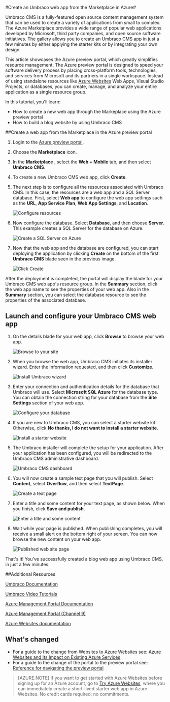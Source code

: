 <!-- deleted in Global -->

<properties 
	pageTitle="Create an Umbraco web app from the Marketplace in Azure" 
	description="Create an Umbraco content management system and deploy to Azure Websites." 
	tags="azure-portal"
	services="app-service\web" 
	documentationCenter="" 
	authors="tfitzmac" 
	manager="wpickett" 
	editor="mollybos"/>

<tags
	ms.service="app-service-web"
	ms.date="08/03/2015"
	wacn.date=""/>

#Create an Umbraco web app from the Marketplace in Azure#

Umbraco CMS is a fully-featured open source content management system that can be used to create a variety of applications from small to complex. The Azure Marketplace provides a wide range of popular web applications developed by Microsoft, third party companies, and open source software initiatives. The gallery allows you to create an Umbraco CMS app in just a few minutes by either applying the starter kits or by integrating your own design. 

This article showcases the Azure preview portal, which greatly simplifies resource management. The Azure preview portal is designed to speed your software delivery process by placing cross-platform tools, technologies, and services from Microsoft and its partners in a single workspace. Instead of using standalone resources like [Azure Websites](/documentation/services/web-sites/) Web Apps, Visual Studio Projects, or databases, you can create, manage, and analyze your entire application as a single resource group. 

In this tutorial, you'll learn:

- How to create a new web app through the Markeplace using the Azure preview portal
- How to build a blog website by using Umbraco CMS 

##Create a web app from the Marketplace in the Azure preview portal

1. Login to the [Azure preview portal](https://manage.windowsazure.cn/).

2. Choose the **Marketplace** icon.
	
3. In the **Marketplace** , select the **Web + Mobile** tab, and then select **Umbraco CMS**.
	
4. To create a new Umbraco CMS web app, click **Create**.
	
5. The next step is to configure all the resources associated with Umbraco CMS. In this case, the resources are a web app and a SQL Server database. First, select **Web app** to configure the web app settings such as the **URL**, **App Service Plan**, **Web App Settings**, and **Location**. 
	
	![Configure resources][04AppSettings]
	
6. Now configure the database. Select **Database**, and then choose **Server**. This example creates a SQL Server for the database on Azure.
	
	![Create a SQL Server on Azure][05NewServer]
	
7. Now that the web app and the database are configured, you can start deploying the application by clicking **Create** on the bottom of the first **Umbraco CMS** blade seen in the previous image.
	
	![Click Create][06UmbracoCMSGroup]
	
After the deployment is completed, the portal will display the blade for your Umbraco CMS web app's resource group. In the **Summary** section, click the web app name to see the properties of your web app. Also in the **Summary** section, you can select the database resource to see the properties of the associated database.

## Launch and configure your Umbraco CMS web app ##

1. On the details blade for your web app, click **Browse** to browse your web app.
	
	![Browse to your site][08UmbracoCMSGroupRunning]
	
2. When you browse the web app, Umbraco CMS initiates its installer wizard. Enter the information requested, and then click **Customize**.
	
	![Install Umbraco wizard][09InstallUmbraco7]
	
3. Enter your connection and authentication details for the database that Umbraco will use. Select **Microsoft SQL Azure** for the database type.  You can obtain the connection string for your database from the **Site Settings** section of your web app.
	
	![Configure your database][10ConfigureYourDatabase] 
	
4. If you are new to Umbraco CMS, you can select a starter website kit. Otherwise, click **No thanks, I do not want to install a starter website**.
	
	![Install a starter website][11InstallAStarterWebsite]
	
5. The Umbraco installer will complete the setup for your application. After your application has been configured, you will be redirected to the Umbraco CMS administrative dashboard.
	
	![Umbraco CMS dashboard][14FriendlyCMS]
	
6. You will now create a sample text page that you will publish. Select **Content**, select **Overflow**, and then select **TextPage**.
	
	![Create a text page][15CreateItemUnderOverflow]
	
7. Enter a title and some content for your text page, as shown below. When you finish, click **Save and publish**.
	
	![Enter a title and some content][16EnterAName]
	
8. Wait while your page is published. When publishing completes, you will receive a small alert on the bottom right of your screen. You can now browse the new content on your web app. 
	
	![Published web site page][17MyPage]
	

That's it! You've successfully created a blog web app using Umbraco CMS, in just a few minutes. 

##Additional Resources

[Umbraco Documentation](http://our.umbraco.org/documentation)

[Umbraco Video Tutorials](https://umbraco.com/help-and-support/video-tutorials.aspx)

[Azure Management Portal Documentation](/documentation/articles/preview-portal)

[Azure Management Portal (Channel 9)](http://channel9.msdn.com/Blogs/Windows-Azure/Azure-Preview-portal) 

[Azure Websites documentation](/documentation/services/websites/)

## What's changed
* For a guide to the change from Websites to Azure Websites see: [Azure Websites and Its Impact on Existing Azure Services](/documentation/services/web-sites/)
* For a guide to the change of the portal to the preview portal see: [Reference for navigating the preview portal](https://manage.windowsazure.cn/)

>[AZURE.NOTE] If you want to get started with Azure Websites before signing up for an Azure account, go to [Try Azure Websites](https://tryappservice.azure.com/), where you can immediately create a short-lived starter web app in Azure Websites. No credit cards required; no commitments.


<!-- IMAGES -->
[01Startboard]: ./media/web-sites-gallery-umbraco/01Startboard.PNG
[02WebGallery]: ./media/web-sites-gallery-umbraco/02WebGallery.PNG
[03UmbracoCMS]: ./media/web-sites-gallery-umbraco/03UmbracoCMS.PNG
[04AppSettings]: ./media/web-sites-gallery-umbraco/04AppSettings.PNG
[05NewServer]: ./media/web-sites-gallery-umbraco/05NewServer.PNG
[06UmbracoCMSGroup]: ./media/web-sites-gallery-umbraco/06UmbracoCMSGroup.PNG
[07UmbracoCMSGroupBlade]: ./media/web-sites-gallery-umbraco/07UmbracoCMSGroupBlade.PNG
[08UmbracoCMSGroupRunning]: ./media/web-sites-gallery-umbraco/08UmbracoCMSGroupRunning.PNG
[09InstallUmbraco7]: ./media/web-sites-gallery-umbraco/09InstallUmbraco7.png
[10ConfigureYourDatabase]: ./media/web-sites-gallery-umbraco/10ConfigureYourDatabase.png
[11InstallAStarterWebsite]: ./media/web-sites-gallery-umbraco/11InstallAStarterWebsite.png
[12ConfigureYourDatabase]: ./media/web-sites-gallery-umbraco/12ConfigureYourDatabase.png
[14FriendlyCMS]: ./media/web-sites-gallery-umbraco/14FriendlyCMS.PNG
[15CreateItemUnderOverflow]: ./media/web-sites-gallery-umbraco/15CreateItemUnderOverflow.PNG
[16EnterAName]: ./media/web-sites-gallery-umbraco/16EnterAName.PNG
[17MyPage]: ./media/web-sites-gallery-umbraco/17MyPage.PNG
 
